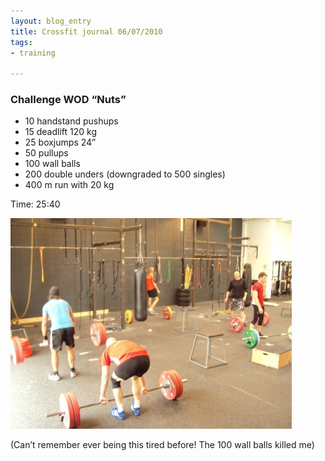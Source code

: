 ```yaml
---
layout: blog_entry
title: Crossfit journal 06/07/2010
tags:
- training

---
```


<h3>Challenge <span class="caps">WOD</span> “Nuts”</h3>

<ul>
	<li>10 handstand pushups</li>
	<li>15 deadlift 120 kg</li>
	<li>25 boxjumps 24”</li>
	<li>50 pullups</li>
	<li>100 wall balls</li>
	<li>200 double unders (downgraded to 500 singles)</li>
	<li>400 m run with 20 kg</li>
</ul>

<p>Time: 25:40</p>

<p><img src="/assets/images/blog-images/2010-07-06_wall_ball_hell.jpg" title="Deadlift" alt="Deadlift"></p>

<p>(Can’t remember ever being this tired before! The 100 wall balls killed me)</p>
